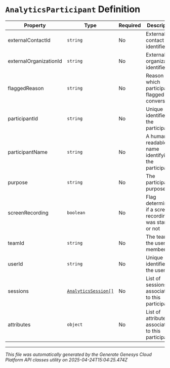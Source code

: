 # `AnalyticsParticipant` Definition

| Property | Type | Required | Description |
|----------|------|----------|-------------|
| externalContactId | `string` | No | External contact identifier |
| externalOrganizationId | `string` | No | External organization identifier |
| flaggedReason | `string` | No | Reason for which participant flagged conversation |
| participantId | `string` | No | Unique identifier for the participant |
| participantName | `string` | No | A human readable name identifying the participant |
| purpose | `string` | No | The participant's purpose |
| screenRecording | `boolean` | No | Flag determining if a screen recording was started or not |
| teamId | `string` | No | The team ID the user is a member of |
| userId | `string` | No | Unique identifier for the user |
| sessions | [`AnalyticsSession[]`](analyticssession-definition.md) | No | List of sessions associated to this participant |
| attributes | `object` | No | List of attributes associated to this participant |

---

*This file was automatically generated by the Generate Genesys Cloud Platform API classes utility on 2025-04-24T15:04:25.474Z*